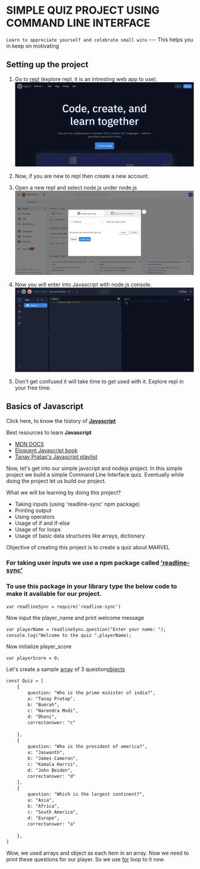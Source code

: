 # **SIMPLE QUIZ PROJECT USING COMMAND LINE INTERFACE** 

`Learn to appreciate yourself and celebrate small wins` --- This helps you in keep on motivating
## **Setting up the project**
1. Go to [repl](https://repl.it/) (explore repl, it is an intresting web app to use). 
![Main Page of repl](./images/repl-login.png)

2. Now, if you are new to repl then create a new account.

3. Open a new repl and select node.js under node.js
![New repl](./images/new-repl.png)
4. Now you will enter into Javascript with node.js console.
![New repl](./images/new-console.png)
5. Don't get confused it will take time to get used with it. Explore repl in your free time.

## **Basics of Javascript**
Click here, to know the history of **[Javascript](https://en.wikipedia.org/wiki/JavaScript)**

Best resources to learn **Javascript**
* [MDN DOCS](https://developer.mozilla.org/en-US/docs/Web/JavaScript)
* [Eloquent Javascript book](https://eloquentjavascript.net/Eloquent_JavaScript.pdf)
* [Tanay Pratap's Javascript playlist](https://www.youtube.com/playlist?list=PLzvhQUIpvvuj9nN70USkHJrrSeQ9aiqdB)

Now, let's get into our simple javscript and nodejs project. In this simple project we build a simple Command Line Interface quiz. Eventually while doing the project let us build our project.

What we will be learning by doing this project?
* Taking inputs (using 'readline-sync' npm package)
* Printing output
* Using operators
* Usage of if and if-else
* Usage of for loops
* Usage of basic data structures like arrays, dictionary

Objective of creating this project is to create a quiz about MARVEL

### For taking user inputs we use a npm package called [**'readline-sync'**](https://www.npmjs.com/package/readline-sync) 
### To use this package in your library type the below code to make it available for our project.

```
var readlineSync = require('readline-sync')
```

Now input the player_name and print welcome message
```
var playerName = readlineSync.question("Enter your name: ");   
console.log("Welcome to the quiz ",playerName);
```
Now initialize player_score
```
var playerScore = 0;
```
Let's create a sample [array](https://developer.mozilla.org/en-US/docs/Web/JavaScript/Reference/Global_Objects/Array) of 3 question[objects](https://developer.mozilla.org/en-US/docs/Web/JavaScript/Reference/Global_Objects/Object)
```
const Quiz = [
    {
        question: "Who is the prime minister of india?",
        a: "Tanay Pratap",
        b: "Bumrah",
        c: "Narendra Modi",
        d: "Dhoni",
        correctanswer: "c"

    },
    {
        question: "Who is the president of america?",
        a: "Jaswanth",
        b: "James Cameron",
        c: "Kamala Harris",
        d: "John Beiden",
        correctanswer: "d"
    },
    {
        question: "Which is the largest continent?",
        a: "Asia",
        b: "Africa",
        c: "South America",
        d: "Europe",
        correctanswer: "a"

    },
]
```
Wow, we used arrays and object as each item in an array. Now we need to print these questions for our player. So we use [for](https://developer.mozilla.org/en-US/docs/Web/JavaScript/Reference/Statements/for) loop to it now.

```

```